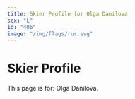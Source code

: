 ```yaml
---
title: Skier Profile for Olga Danilova
sex: "L"
id: "406"
image: "/img/flags/rus.svg" 
---
```


# Skier Profile

This page is for: Olga Danilova.
    